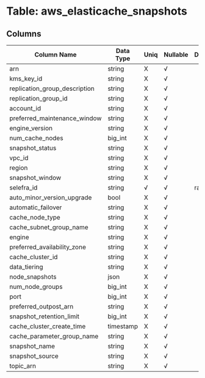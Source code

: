 # Table: aws_elasticache_snapshots

## Columns 

|  Column Name   |  Data Type  | Uniq | Nullable | Description | 
|  ----  | ----  | ----  | ----  | ---- | 
| arn | string | X | √ |  | 
| kms_key_id | string | X | √ |  | 
| replication_group_description | string | X | √ |  | 
| replication_group_id | string | X | √ |  | 
| account_id | string | X | √ |  | 
| preferred_maintenance_window | string | X | √ |  | 
| engine_version | string | X | √ |  | 
| num_cache_nodes | big_int | X | √ |  | 
| snapshot_status | string | X | √ |  | 
| vpc_id | string | X | √ |  | 
| region | string | X | √ |  | 
| snapshot_window | string | X | √ |  | 
| selefra_id | string | √ | √ | random id | 
| auto_minor_version_upgrade | bool | X | √ |  | 
| automatic_failover | string | X | √ |  | 
| cache_node_type | string | X | √ |  | 
| cache_subnet_group_name | string | X | √ |  | 
| engine | string | X | √ |  | 
| preferred_availability_zone | string | X | √ |  | 
| cache_cluster_id | string | X | √ |  | 
| data_tiering | string | X | √ |  | 
| node_snapshots | json | X | √ |  | 
| num_node_groups | big_int | X | √ |  | 
| port | big_int | X | √ |  | 
| preferred_outpost_arn | string | X | √ |  | 
| snapshot_retention_limit | big_int | X | √ |  | 
| cache_cluster_create_time | timestamp | X | √ |  | 
| cache_parameter_group_name | string | X | √ |  | 
| snapshot_name | string | X | √ |  | 
| snapshot_source | string | X | √ |  | 
| topic_arn | string | X | √ |  | 


